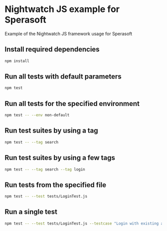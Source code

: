 # Nightwatch JS example for Sperasoft
Example of the Nightwatch JS framework usage for Sperasoft

## Install required dependencies
```sh
npm install
```

## Run all tests with default parameters
```sh
npm test
```

## Run all tests for the specified environment
```sh
npm test -- --env non-default
```

## Run test suites by using a tag
```sh
npm test -- --tag search
```

## Run test suites by using a few tags
```sh
npm test -- --tag search --tag login
```

## Run tests from the specified file
```sh
npm test -- --test tests/LoginTest.js
```

## Run a single test
```sh
npm test -- --test tests/LoginTest.js --testcase "Login with existing account"
```
